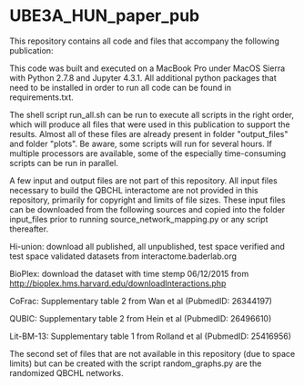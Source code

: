 # UBE3A_HUN_paper_pub
This repository contains all code and files that accompany the following publication:
<citation>
<DOI>

This code was built and executed on a MacBook Pro under MacOS Sierra with Python 2.7.8 and Jupyter 4.3.1. All additional python packages that need to be installed in order to run all code can be found in requirements.txt.


The shell script run_all.sh can be run to execute all scripts in the right order, which will produce all files that were used in this publication to support the results. Almost all of these files are already present in folder "output_files" and folder "plots". Be aware, some scripts will run for several hours. If multiple processors are available, some of the especially time-consuming scripts can be run in parallel.


A few input and output files are not part of this repository. All input files necessary to build the QBCHL interactome are not provided in this repository, primarily for copyright and limits of file sizes. These input files can be downloaded from the following sources and copied into the folder input_files prior to running source_network_mapping.py or any script thereafter.

Hi-union: download all published, all unpublished, test space verified and test space validated datasets from interactome.baderlab.org

BioPlex: download the dataset with time stemp 06/12/2015 from http://bioplex.hms.harvard.edu/downloadInteractions.php

CoFrac: Supplementary table 2 from Wan et al (PubmedID: 26344197)

QUBIC: Supplementary table 2 from Hein et al (PubmedID: 26496610)

Lit-BM-13: Supplementary table 1 from Rolland et al (PubmedID: 25416956)

The second set of files that are not available in this repository (due to space limits) but can be created with the script random_graphs.py are the randomized QBCHL networks.
